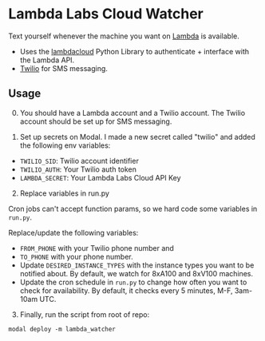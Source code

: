 # Lambda Labs Cloud Watcher

Text yourself whenever the machine you want on [Lambda](https://lambdalabs.com/cloud) is available.

- Uses the [lambdacloud](https://github.com/nateraw/lambdacloud) Python Library to authenticate + interface with the Lambda API.
- [Twilio](https://twilio.com) for SMS messaging.

## Usage

0. You should have a Lambda account and a Twilio account. The Twilio account should be set up for SMS messaging.

1. Set up secrets on Modal. I made a new secret called "twilio" and added the following env variables:
  - `TWILIO_SID`: Twilio account identifier
  - `TWILIO_AUTH`: Your Twilio auth token
  - `LAMBDA_SECRET`: Your Lambda Labs Cloud API Key

2. Replace variables in run.py

Cron jobs can't accept function params, so we hard code some variables in `run.py`. 

Replace/update the following variables:

- `FROM_PHONE` with your Twilio phone number and
- `TO_PHONE` with your phone number. 
- Update `DESIRED_INSTANCE_TYPES` with the instance types you want to be notified about. By default, we watch for 8xA100 and 8xV100 machines.
- Update the cron schedule in `run.py` to change how often you want to check for availability. By default, it checks every 5 minutes, M-F, 3am-10am UTC.

3. Finally, run the script from root of repo:

```
modal deploy -m lambda_watcher
```
